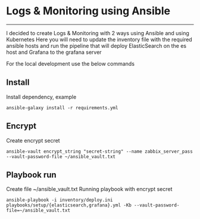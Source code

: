# Logs & Monitoring using Ansible
------

I decided to create Logs & Monitoring with 2 ways using Ansible and using Kubernetes
Here you will need to update the inventory file with the required ansible hosts and run the pipeline that will deploy ElasticSearch on the es host and Grafana to the grafana server

For the local development use the below commands

Install
-------

Install dependency, example

```
ansible-galaxy install -r requirements.yml
```

Encrypt
-------

Create encrypt secret

```
ansible-vault encrypt_string "secret-string" --name zabbix_server_pass --vault-password-file ~/ansible_vault.txt
```

Playbook run
-------

Create file ~/ansible_vault.txt
Running playbook with encrypt secret

```
ansible-playbook -i inventory/deploy.ini playbooks/setup/{elasticsearch,grafana}.yml -Kb --vault-password-file=~/ansible_vault.txt
```
